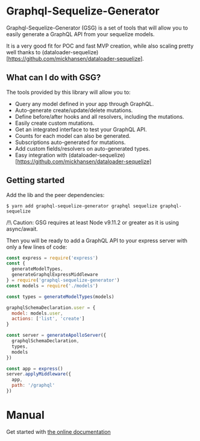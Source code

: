 # Graphql-Sequelize-Generator

Graphql-Sequelize-Generator (GSG) is a set of tools that will allow you to
easily generate a GraphQL API from your sequelize models.

It is a very good fit for POC and fast MVP creation, while also scaling pretty well thanks to (dataloader-sequelize)[https://github.com/mickhansen/dataloader-sequelize].

## What can I do with GSG?

The tools provided by this library will allow you to:

- Query any model defined in your app through GraphQL.
- Auto-generate create/update/delete mutations.
- Define before/after hooks and all resolvers, including the mutations.
- Easily create custom mutations.
- Get an integrated interface to test your GraphQL API.
- Counts for each model can also be generated.
- Subscriptions auto-generated for mutations.
- Add custom fields/resolvers on auto-generated types.
- Easy integration with (dataloader-sequelize)[https://github.com/mickhansen/dataloader-sequelize]

## Getting started

Add the lib and the peer dependencies:

```
$ yarn add graphql-sequelize-generator graphql sequelize graphql-sequelize
```

/!\ Caution: GSG requires at least Node v9.11.2 or greater as it is using async/await.

Then you will be ready to add a GraphQL API to your express server with only a few lines of code:

```javascript
const express = require('express')
const {
  generateModelTypes,
  generateGraphqlExpressMiddleware
} = require('graphql-sequelize-generator')
const models = require('./models')

const types = generateModelTypes(models)

graphqlSchemaDeclaration.user = {
  model: models.user,
  actions: ['list', 'create']
}

const server = generateApolloServer({
  graphqlSchemaDeclaration,
  types,
  models
})

const app = express()
server.applyMiddleware({
  app,
  path: '/graphql'
})
```

# Manual

Get started with [the online documentation](https://vincent-desmares.gitbook.io/graphql-sequelize-generator/)
